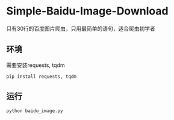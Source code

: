# Simple-Baidu-Image-Download
只有30行的百度图片爬虫，只用最简单的语句，适合爬虫初学者
## 环境
需要安装requests, tqdm
```
pip install requests, tqdm
```
## 运行
```
python baidu_image.py
```
